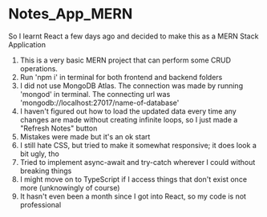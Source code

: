 # Notes_App_MERN
So I learnt React a few days ago and decided to make this as a MERN Stack Application

1. This is a very basic MERN project that can perform some CRUD operations.
2. Run 'npm i' in terminal for both frontend and backend folders
3. I did not use MongoDB Atlas. The connection was made by running 'mongod' in terminal. The connecting url was 'mongodb://localhost:27017/name-of-database'
4. I haven't figured out how to load the updated data every time any changes are made without creating infinite loops, so I just made a "Refresh Notes" button
5. Mistakes were made but it's an ok start
6. I still hate CSS, but tried to make it somewhat responsive; it does look a bit ugly, tho
7. Tried to implement async-await and try-catch wherever I could without breaking things 
8. I might move on to TypeScript if I access things that don't exist once more (unknowingly of course) 
9. It hasn't even been a month since I got into React, so my code is not professional
